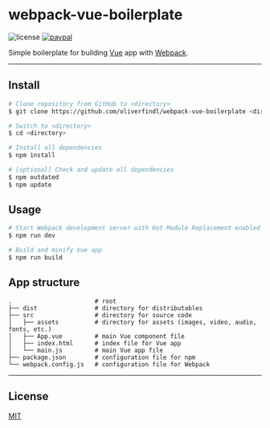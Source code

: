 # webpack-vue-boilerplate

![license](https://img.shields.io/github/license/oliverfindl/webpack-vue-boilerplate.svg?style=flat)
[![paypal](https://img.shields.io/badge/donate-paypal-blue.svg?colorB=0070ba&style=flat)](https://paypal.me/oliverfindl)

Simple boilerplate for building [Vue](https://github.com/vuejs/vue) app with [Webpack](https://github.com/webpack/webpack).

---

## Install

```bash
# Clone repository from GitHub to <directory>
$ git clone https://github.com/oliverfindl/webpack-vue-boilerplate <directory>

# Switch to <directory>
$ cd <directory>

# Install all dependencies
$ npm install

# [optional] Check and update all dependencies
$ npm outdated
$ npm update
```

## Usage

```bash
# Start Webpack development server with Hot Module Replacement enabled
$ npm run dev

# Build and minify Vue app
$ npm run build
```

## App structure

```
.                       # root
├── dist                # directory for distributables 
├── src                 # directory for source code
│   ├── assets          # directory for assets (images, video, audio, fonts, etc.)
│   ├── App.vue         # main Vue component file
│   ├── index.html      # index file for Vue app
│   └── main.js         # main Vue app file
├── package.json        # configuration file for npm
└── webpack.config.js   # configuration file for Webpack
```

---

## License

[MIT](http://opensource.org/licenses/MIT)
